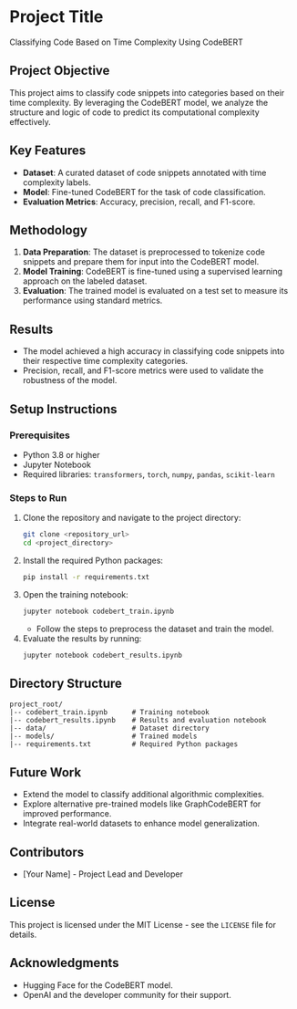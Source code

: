 # Project Title
Classifying Code Based on Time Complexity Using CodeBERT

## Project Objective
This project aims to classify code snippets into categories based on their time complexity. By leveraging the CodeBERT model, we analyze the structure and logic of code to predict its computational complexity effectively.

## Key Features
- **Dataset**: A curated dataset of code snippets annotated with time complexity labels.
- **Model**: Fine-tuned CodeBERT for the task of code classification.
- **Evaluation Metrics**: Accuracy, precision, recall, and F1-score.

## Methodology
1. **Data Preparation**: The dataset is preprocessed to tokenize code snippets and prepare them for input into the CodeBERT model.
2. **Model Training**: CodeBERT is fine-tuned using a supervised learning approach on the labeled dataset.
3. **Evaluation**: The trained model is evaluated on a test set to measure its performance using standard metrics.

## Results
- The model achieved a high accuracy in classifying code snippets into their respective time complexity categories.
- Precision, recall, and F1-score metrics were used to validate the robustness of the model.

## Setup Instructions
### Prerequisites
- Python 3.8 or higher
- Jupyter Notebook
- Required libraries: `transformers`, `torch`, `numpy`, `pandas`, `scikit-learn`

### Steps to Run
1. Clone the repository and navigate to the project directory:
   ```bash
   git clone <repository_url>
   cd <project_directory>
   ```
2. Install the required Python packages:
   ```bash
   pip install -r requirements.txt
   ```
3. Open the training notebook:
   ```bash
   jupyter notebook codebert_train.ipynb
   ```
   - Follow the steps to preprocess the dataset and train the model.
4. Evaluate the results by running:
   ```bash
   jupyter notebook codebert_results.ipynb
   ```

## Directory Structure
```
project_root/
|-- codebert_train.ipynb      # Training notebook
|-- codebert_results.ipynb    # Results and evaluation notebook
|-- data/                     # Dataset directory
|-- models/                   # Trained models
|-- requirements.txt          # Required Python packages
```

## Future Work
- Extend the model to classify additional algorithmic complexities.
- Explore alternative pre-trained models like GraphCodeBERT for improved performance.
- Integrate real-world datasets to enhance model generalization.

## Contributors
- [Your Name] - Project Lead and Developer

## License
This project is licensed under the MIT License - see the `LICENSE` file for details.

## Acknowledgments
- Hugging Face for the CodeBERT model.
- OpenAI and the developer community for their support.

